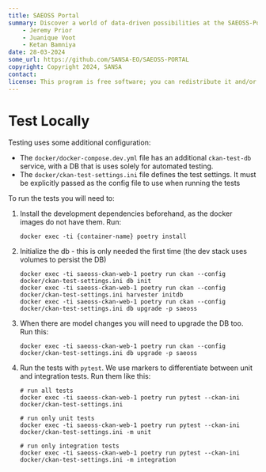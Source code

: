 ```yaml
---
title: SAEOSS Portal
summary: Discover a world of data-driven possibilities at the SAEOSS-Portal, where information converges to empower data sharing and decision-making.
    - Jeremy Prior
    - Juanique Voot
    - Ketan Bamniya
date: 28-03-2024
some_url: https://github.com/SANSA-EO/SAEOSS-PORTAL
copyright: Copyright 2024, SANSA
contact:
license: This program is free software; you can redistribute it and/or modify it under the terms of the GNU Affero General Public License as published by the Free Software Foundation; either version 3 of the License, or (at your option) any later version.
---
```


# Test Locally

Testing uses some additional configuration:

- The `docker/docker-compose.dev.yml` file has an additional `ckan-test-db` service, with a DB that is uses solely
  for automated testing.
- The  `docker/ckan-test-settings.ini` file defines the test settings. It must be explicitly passed as the config
  file to use when running the tests

To run the tests you will need to:

1. Install the development dependencies beforehand, as the docker images do not have them. Run:

   ```
   docker exec -ti {container-name} poetry install
   ```

2. Initialize the db - this is only needed the first time (the dev stack uses volumes to persist the DB)

   ```
   docker exec -ti saeoss-ckan-web-1 poetry run ckan --config docker/ckan-test-settings.ini db init
   docker exec -ti saeoss-ckan-web-1 poetry run ckan --config docker/ckan-test-settings.ini harvester initdb
   docker exec -ti saeoss-ckan-web-1 poetry run ckan --config docker/ckan-test-settings.ini db upgrade -p saeoss
   ```

3. When there are model changes you will need to upgrade the DB too. Run this:

   ```
   docker exec -ti saeoss-ckan-web-1 poetry run ckan --config docker/ckan-test-settings.ini db upgrade -p saeoss
   ```

4. Run the tests with `pytest`. We use markers to differentiate between unit and integration tests. Run them like this:

   ```
   # run all tests
   docker exec -ti saeoss-ckan-web-1 poetry run pytest --ckan-ini docker/ckan-test-settings.ini

   # run only unit tests
   docker exec -ti saeoss-ckan-web-1 poetry run pytest --ckan-ini docker/ckan-test-settings.ini -m unit

   # run only integration tests
   docker exec -ti saeoss-ckan-web-1 poetry run pytest --ckan-ini docker/ckan-test-settings.ini -m integration
   ```